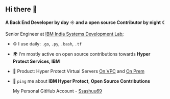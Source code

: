 ## Hi there 👋

#### A Back End Developer by day ☼ and a open source Contributor by night ☾

Senior Engineer at [IBM India Systems Development Lab](https://www.ibm.com/in-en);<br>

- ⚙️ I use daily: `.go`, `.py`, `.bash`, `.tf`
- 🌍 I'm mostly active on open source contributions towards **Hyper Protect Services, IBM**
- 💅 Product: Hyper Protect Virtual Servers [On VPC](https://cloud.ibm.com/docs/vpc?topic=vpc-about-se) and [On Prem](https://www.ibm.com/products/hyper-protect-virtual-servers)
- 💬 `ping` me about **IBM Hyper Protect**, **Open Source Contributions**

  My Personal GitHub Account - [Ssashuu69](https://github.com/sashuu69)
